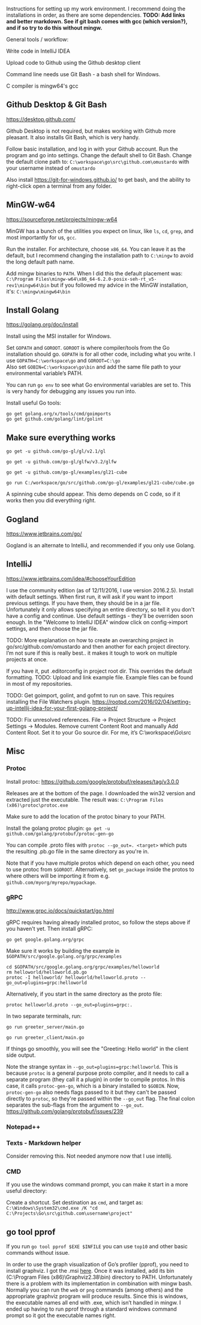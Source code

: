 Instructions for setting up my work environment. I recommend doing the
installations in order, as there are some dependencies. **TODO: Add links and
better markdown. See if git bash comes with gcc (which version?), and if so try
to do this without mingw.**

General tools / workflow:

Write code in IntelliJ IDEA

Upload code to Github using the Github desktop client

Command line needs use Git Bash - a bash shell for Windows.

C compiler is mingw64's gcc

**Github Desktop & Git Bash**
-----------------------------

<https://desktop.github.com/>

Github Desktop is not required, but makes working with Github more pleasant. It
also installs Git Bash, which is very handy. 

Follow basic installation, and log in with your Github account. Run the program
and go into settings. Change the default shell to Git Bash. Change the default
clone path to: `C:\workspace\go\src\github.com\omustardo` with your username
instead of `omustardo`

Also install https://git-for-windows.github.io/ to get bash, and the ability to
right-click open a terminal from any folder.

**MinGW-w64**
-------------

<https://sourceforge.net/projects/mingw-w64>

MinGW has a bunch of the utilities you expect on linux, like `ls`, `cd`, `grep`,
and most importantly for us, `gcc`.

Run the installer. For architecture, choose `x86_64`. You can leave it as the
default, but I recommend changing the installation path to `C:\mingw` to avoid
the long default path name.

Add mingw binaries to `PATH`. When I did this the default placement was: `C:\Program
Files\mingw-w64\x86_64-6.2.0-posix-seh-rt_v5-rev1\mingw64\bin` but if you
followed my advice in the MinGW installation, it's: `C:\mingw\mingw64\bin`

**Install Golang**
------------------

https://golang.org/doc/install

Install using the MSI installer for Windows.

Set `GOPATH` and `GOROOT`. `GOROOT` is where compiler/tools from the Go
installation should go. `GOPATH` is for all other code, including what you
write. I use `GOPATH=C:\workspace\go` and `GOROOT=C:\go`  
Also set `GOBIN=C:\workspace\go\bin` and add the same file path to your
environmental variable’s PATH.

You can run `go env` to see what Go environmental variables are set to. This
is very handy for debugging any issues you run into.

Install useful Go tools:
```
go get golang.org/x/tools/cmd/goimports
go get github.com/golang/lint/golint
```

**Make sure everything works**
------------------------------

`go get -u github.com/go-gl/gl/v2.1/gl`

`go get -u github.com/go-gl/glfw/v3.2/glfw`

`go get -u github.com/go-gl/examples/gl21-cube`

`go run C:/workspace/go/src/github.com/go-gl/examples/gl21-cube/cube.go`

A spinning cube should appear. This demo depends on C code, so if it works then
you did everything right.

**Gogland**
-----------

<https://www.jetbrains.com/go/>

Gogland is an alternate to IntelliJ, and recommended if you only use Golang.

**IntelliJ**
------------

<https://www.jetbrains.com/idea/#chooseYourEdition>

I use the community edition (as of 12/11/2016, I use version 2016.2.5). Install
with default settings. When first run, it will ask if you want to import
previous settings. If you have them, they should be in a jar file. Unfortunately
it only allows specifying an entire directory, so tell it you don't have a
config and continue. Use default settings - they'll be overriden soon enough. In
the "Welcome to IntelliJ IDEA" window click on config-\>import settings, and
then choose the jar file.

TODO: More explanation on how to create an overarching project in
go/src/github.com/omustardo and then another for each project directory. I’m not
sure if this is really best.. it makes it tough to work on multiple projects at
once.

If you have it, put .editorconfig in project root dir. This overrides the
default formatting. TODO: Upload and link example file. Example files can be
found in most of my repositories.

TODO: Get goimport, golint, and gofmt to run on save. This requires installing
the File Watchers plugin.
https://rootpd.com/2016/02/04/setting-up-intellij-idea-for-your-first-golang-project/

TODO: Fix unresolved references. File -\> Project Structure -\> Project Settings
-\> Modules. Remove current Content Root and manually Add Content Root. Set it
to your Go source dir. For me, it’s C:\\workspace\\Go\\src

**Misc**
--------

### Protoc

Install protoc: https://github.com/google/protobuf/releases/tag/v3.0.0

Releases are at the bottom of the page. I downloaded the win32 version and extracted just the executable.
The result was: `C:\Program Files (x86)\protoc\protoc.exe`

Make sure to add the location of the protoc binary to your PATH.

Install the golang protoc plugin: `go get -u github.com/golang/protobuf/protoc-gen-go`

You can compile .proto files with `protoc --go_out=. <target>` which puts the resulting
 .pb.go file in the same directory as you're in.

Note that if you have multiple protos which depend on each other, you need to 
use protoc from `$GOROOT`. Alternatively, set `go_package` inside the protos
to where others will be importing it from e.g. `github.com/myorg/myrepo/mypackage`.

### gRPC

http://www.grpc.io/docs/quickstart/go.html

gRPC requires having already installed protoc, so follow the steps above if you haven't yet.
Then install gRPC:

`go get google.golang.org/grpc`

Make sure it works by building the example in `$GOPATH/src/google.golang.org/grpc/examples`

```
cd $GOPATH/src/google.golang.org/grpc/examples/helloworld
rm helloworld/helloworld.pb.go
protoc -I helloworld/ helloworld/helloworld.proto --go_out=plugins=grpc:helloworld
```
Alternatively, if you start in the same directory as the proto file:
```
protoc helloworld.proto --go_out=plugins=grpc:.
```
In two separate terminals, run:

`go run greeter_server/main.go`

`go run greeter_client/main.go`

If things go smoothly, you will see the "Greeting: Hello world" in the client side output.

Note the strange syntax in `--go_out=plugins=grpc:helloworld`. This is because `protoc` is a general purpose
proto compiler, and it needs to call a separate program (they call it a plugin) in order to compile protos.
In this case, it calls `protoc-gen-go`, which is a binary installed to `$GOBIN`. Now, `protoc-gen-go` also needs
flags passed to it but they can't be passed directly to `protoc`, so they're passed within the `--go_out` flag.
The final colon separates the sub-flags from the argument to `--go_out`.
 https://github.com/golang/protobuf/issues/239

### Notepad++

### Texts - Markdown helper

Consider removing this. Not needed anymore now that I use intellij.

### CMD

If you use the windows command prompt, you can make it start in a more useful
directory:

Create a shortcut. Set destination as `cmd`, and target as:
`C:\Windows\System32\cmd.exe /K "cd
C:\Projects\Go\src\github.com\username\project"`

**go tool pprof**
-----------------

If you run `go tool pprof $EXE $INFILE` you can use `top10` and other basic
commands without issue.

In order to use the graph visualization of Go’s profiler (pprof), you need to
install graphviz. I got the .msi
[here](<http://www.graphviz.org/Download_windows.php>). Once it was installed,
add its bin (C:\\Program Files (x86)\\Graphviz2.38\\bin) directory to PATH.
Unfortunately there is a problem with its implementation in combination with
mingw bash. Normally you can run the `web` or `png` commands (among others) and
the appropriate graphviz program will produce results. Since this is windows,
the executable names all end with .exe, which isn’t handled in mingw. I ended up
having to run pprof through a standard windows command prompt so it got the
executable names right.
